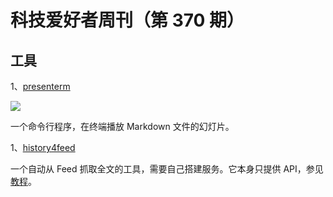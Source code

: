 # 科技爱好者周刊（第 370 期）

## 工具

1、[presenterm](https://github.com/mfontanini/presenterm)

![](https://cdn.beekka.com/blogimg/asset/202503/bg2025030902.webp)

一个命令行程序，在终端播放 Markdown 文件的幻灯片。

1、[history4feed](https://github.com/muchdogesec/history4feed)

一个自动从 Feed 抓取全文的工具，需要自己搭建服务。它本身只提供 API，参见[教程](https://www.dogesec.com/blog/full_text_rss_atom_blog_feeds/)。
